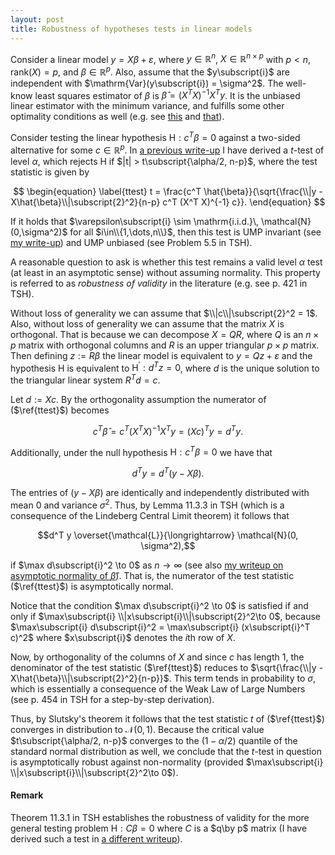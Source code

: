 ```yaml
---
layout: post
title: Robustness of hypotheses tests in linear models
---
```


Consider a linear model $y = X\beta + \varepsilon$, where $y\in\mathbb{R}^n$, $X\in\mathbb{R}^{n\times p}$ with $p < n$, $\mathrm{rank}(X) = p$, and $\beta\in\mathbb{R}^p$. Also, assume that the $y\subscript{i}$ are independent with $\mathrm{Var}(y\subscript{i}) = \sigma^2$. The well-know least squares estimator of $\beta$ is $\hat{\beta} = (X^T X)^{-1} X^T y$. It is the unbiased linear estimator with the minimum variance, and fulfills some other optimality conditions as well (e.g. see [this](/Lehmanns_TSH_and_TPE/LSE_so_nice/) and [that](/Lehmanns_TSH_and_TPE/LSE_so_nice_2/)).

Consider testing the linear hypothesis $\mathrm{H} : c^T \beta = 0$ against a two-sided alternative for some $c\in\mathbb{R}^p$.
In [a previous write-up](/Lehmanns_TSH_and_TPE/small_sample_tests_for_LM/) I have derived a $t$-test of level $\alpha$, which rejects H if $|t| > t\subscript{\alpha/2, n-p}$, where the test statistic is given by

$$
\begin{equation}
\label{ttest}
t = \frac{c^T \hat{\beta}}{\sqrt{\frac{\\|y - X\hat{\beta}\\|\subscript{2}^2}{n-p} c^T (X^T X)^{-1} c}}.
\end{equation}
$$

If it holds that $\varepsilon\subscript{i} \sim \mathrm{i.i.d.}\, \mathcal{N}(0,\sigma^2)$ for all $i\in\\{1,\dots,n\\}$, then this test is UMP invariant (see [my write-up](/Lehmanns_TSH_and_TPE/small_sample_tests_for_LM/)) and UMP unbiased (see Problem 5.5 in TSH).

A reasonable question to ask is whether this test remains a valid level $\alpha$ test (at least in an asymptotic sense) without assuming normality. This property is referred to as *robustness of validity* in the literature (e.g. see p. 421 in TSH).

Without loss of generality we can assume that $\\|c\\|\subscript{2}^2 = 1$. Also, without loss of generality we can assume that the matrix $X$ is orthogonal. That is because we can decompose $X = QR$, where $Q$ is an $n\times p$ matrix with orthogonal columns and $R$ is an upper triangular $p\times p$ matrix. Then defining $z := R\beta$ the linear model is equivalent to $y = Qz + \varepsilon$ and the hypothesis H is equivalent to $\mathrm{H}^\prime : d^T z = 0$, where $d$ is the unique solution to the triangular linear system $R^T d = c$.

Let $d := Xc$. By the orthogonality assumption the numerator of ($\ref{ttest}$) becomes

$$c^T \hat{\beta} = c^T (X^T X)^{-1} X^T y = (Xc)^T y = d^T y.$$

Additionally, under the null hypothesis $\mathrm{H} : c^T \beta = 0$ we have that

$$d^T y = d^T (y - X\beta).$$

The entries of $(y-X\beta)$ are identically and independently distributed with mean $0$ and variance $\sigma^2$. Thus, by Lemma 11.3.3 in TSH (which is a consequence of the Lindeberg Central Limit theorem) it follows that 

$$d^T y \overset{\mathcal{L}}{\longrightarrow} \mathcal{N}(0, \sigma^2),$$

if $\max d\subscript{i}^2 \to 0$ as $n \to \infty$ (see also [my writeup on asymptotic normality of $\hat{\beta}$](/Lehmanns_TSH_and_TPE/LSE_so_nice_2/)). That is, the numerator of the test statistic ($\ref{ttest}$) is asymptotically normal.

Notice that the condition $\max d\subscript{i}^2 \to 0$ is satisfied if and only if $\max\subscript{i} \\|x\subscript{i}\\|\subscript{2}^2\to 0$, because $\max\subscript{i} d\subscript{i}^2 = \max\subscript{i} (x\subscript{i}^T c)^2$ where $x\subscript{i}$ denotes the $i$th row of $X$.

Now, by orthogonality of the columns of $X$ and since $c$ has length 1, the denominator of the test statistic ($\ref{ttest}$) reduces to $\sqrt{\frac{\\|y - X\hat{\beta}\\|\subscript{2}^2}{n-p}}$. This term tends in probability to $\sigma$, which is essentially a consequence of the Weak Law of Large Numbers (see p. 454 in TSH for a step-by-step derivation).

Thus, by Slutsky's theorem it follows that the test statistic $t$ of ($\ref{ttest}$) converges in distribution to $\mathcal{N}(0,1)$. Because the critical value $t\subscript{\alpha/2, n-p}$ converges to the $(1-\alpha/2)$ quantile of the standard normal distribution as well, we conclude that the $t$-test in question is asymptotically robust against non-normality (provided $\max\subscript{i} \\|x\subscript{i}\\|\subscript{2}^2\to 0$).

#### Remark 

Theorem 11.3.1 in TSH establishes the robustness of validity for the more general testing problem $\mathrm{H} : C\beta = 0$ where $C$ is a $q\by p$ matrix (I have derived such a test in [a different writeup](/Lehmanns_TSH_and_TPE/small_sample_tests_for_LM/)).
